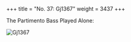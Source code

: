 +++
title = "No. 37: Gj1367"
weight = 3437
+++

The Partimento Bass Played Alone:

![Gj1367](/img/37FenBk4.jpg)
